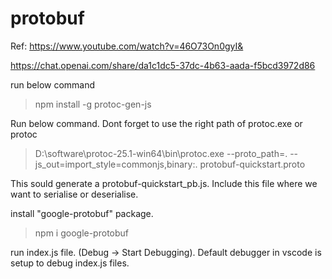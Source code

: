 # protobuf

Ref:
https://www.youtube.com/watch?v=46O73On0gyI&

https://chat.openai.com/share/da1c1dc5-37dc-4b63-aada-f5bcd3972d86


run below command

> npm install -g protoc-gen-js

Run below command. Dont forget to use the right path of protoc.exe or protoc
> D:\software\protoc-25.1-win64\bin\protoc.exe --proto_path=. --js_out=import_style=commonjs,binary:. protobuf-quickstart.proto

This sould generate a protobuf-quickstart_pb.js. Include this file where we want to serialise or deserialise.

install "google-protobuf" package.
> npm i google-protobuf

run index.js file. (Debug -> Start Debugging). Default debugger in vscode is setup to debug index.js files. 




